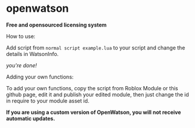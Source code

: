 # openwatson
**Free and opensourced licensing system**

How to use:

Add script from ```normal script example.lua``` to your script and change the details in WatsonInfo.

*you're done!*


Adding your own functions:

To add your own functions, copy the script from Roblox Module or this github page, edit it and publish your edited module, then just change the id in require to your module asset id. 

**If you are using a custom version of OpenWatson, you will not receive automatic updates.**
